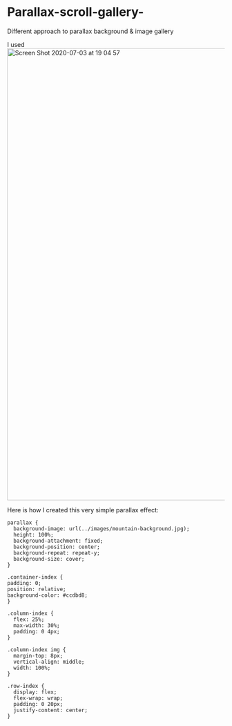 # Parallax-scroll-gallery-
Different approach to  parallax background &amp; image gallery

I used 
<img width="1046" alt="Screen Shot 2020-07-03 at 19 04 57" src="https://user-images.githubusercontent.com/47756305/86490685-28f6e280-bd60-11ea-9187-b8af3473df20.png">

Here is how I created this very simple parallax effect:
```
parallax {
  background-image: url(../images/mountain-background.jpg);
  height: 100%;
  background-attachment: fixed;
  background-position: center;
  background-repeat: repeat-y;
  background-size: cover;
}

.container-index {
padding: 0;
position: relative;
background-color: #ccdbd8;
}

.column-index {
  flex: 25%;
  max-width: 30%;
  padding: 0 4px;
}

.column-index img {
  margin-top: 8px;
  vertical-align: middle;
  width: 100%;
}

.row-index {
  display: flex;
  flex-wrap: wrap;
  padding: 0 20px;
  justify-content: center;
}
```
